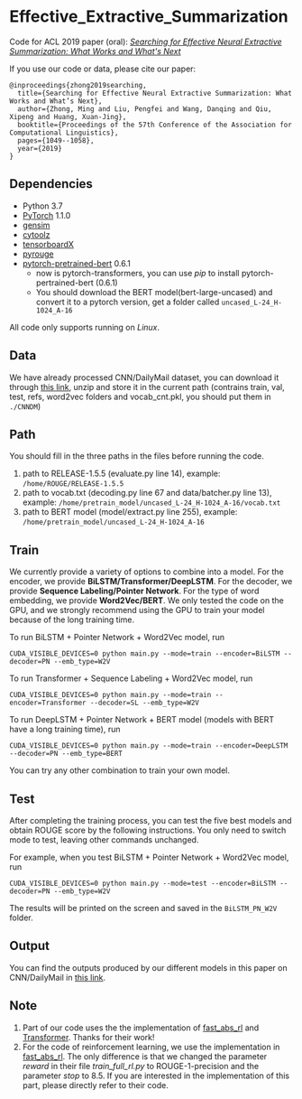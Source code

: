 # Effective_Extractive_Summarization
Code for ACL 2019 paper (oral):
*[Searching for Effective Neural Extractive Summarization: What Works and What's Next](https://arxiv.org/abs/1907.03491)*

If you use our code or data, please cite our paper:
```
@inproceedings{zhong2019searching,
  title={Searching for Effective Neural Extractive Summarization: What Works and What’s Next},
  author={Zhong, Ming and Liu, Pengfei and Wang, Danqing and Qiu, Xipeng and Huang, Xuan-Jing},
  booktitle={Proceedings of the 57th Conference of the Association for Computational Linguistics},
  pages={1049--1058},
  year={2019}
}

```

## Dependencies
- Python 3.7
- [PyTorch](https://github.com/pytorch/pytorch) 1.1.0
- [gensim](https://github.com/RaRe-Technologies/gensim)
- [cytoolz](https://github.com/pytoolz/cytoolz)
- [tensorboardX](https://github.com/lanpa/tensorboard-pytorch)
- [pyrouge](https://github.com/bheinzerling/pyrouge)
- [pytorch-pretrained-bert](https://github.com/huggingface/pytorch-transformers) 0.6.1
	- now is pytorch-transformers, you can use *pip* to install pytorch-pertrained-bert (0.6.1)
	- You should download the BERT model(bert-large-uncased) and convert it to a pytorch version, get a folder called `uncased_L-24_H-1024_A-16`
	
All code only supports running on *Linux*.

## Data

We have already processed CNN/DailyMail dataset, you can download it through [this link](https://drive.google.com/open?id=1QB9hVPF_YkJslaX4INnUZGS9OVL1Pr3O), unzip and store it in the current path (contrains train, val, test, refs, word2vec folders and vocab_cnt.pkl, you should put them in `./CNNDM`)

## Path

You should fill in the three paths in the files before running the code.
1. path to RELEASE-1.5.5 (evaluate.py line 14), example: `/home/ROUGE/RELEASE-1.5.5`
2. path to vocab.txt (decoding.py line 67 and data/batcher.py line 13), example: `/home/pretrain_model/uncased_L-24_H-1024_A-16/vocab.txt`
3. path to BERT model (model/extract.py line 255), example: `/home/pretrain_model/uncased_L-24_H-1024_A-16`

## Train

We currently provide a variety of options to combine into a model. For the encoder, we provide **BiLSTM/Transformer/DeepLSTM**. For the decoder, we provide **Sequence Labeling/Pointer Network**. For the type of word embedding, we provide **Word2Vec/BERT**.
We only tested the code on the GPU, and we strongly recommend using the GPU to train your model because of the long training time.

To run BiLSTM + Pointer Network + Word2Vec model, run

```
CUDA_VISIBLE_DEVICES=0 python main.py --mode=train --encoder=BiLSTM --decoder=PN --emb_type=W2V
```

To run Transformer + Sequence Labeling + Word2Vec model, run

```
CUDA_VISIBLE_DEVICES=0 python main.py --mode=train --encoder=Transformer --decoder=SL --emb_type=W2V
```

To run DeepLSTM + Pointer Network + BERT model (models with BERT have a long training time), run

```
CUDA_VISIBLE_DEVICES=0 python main.py --mode=train --encoder=DeepLSTM --decoder=PN --emb_type=BERT
```

You can try any other combination to train your own model.

## Test

After completing the training process, you can test the five best models and obtain ROUGE score by the following instructions.
You only need to switch mode to test, leaving other commands unchanged.

For example, when you test BiLSTM + Pointer Network + Word2Vec model, run

```
CUDA_VISIBLE_DEVICES=0 python main.py --mode=test --encoder=BiLSTM --decoder=PN --emb_type=W2V
```
The results will be printed on the screen and saved in the `BiLSTM_PN_W2V` folder.


## Output

You can find the outputs produced by our different models in this paper on CNN/DailyMail in [this link](https://drive.google.com/open?id=1Ipo5a8O33O-LNQRc_xBtU1CaC8ZEWBpy).

## Note
1. Part of our code uses the the implementation of [fast_abs_rl](https://github.com/ChenRocks/fast_abs_rl) and [Transformer](https://github.com/jadore801120/attention-is-all-you-need-pytorch). Thanks for their work!
2. For the code of reinforcement learning, we use the implementation in [fast_abs_rl](https://github.com/ChenRocks/fast_abs_rl). The only difference is that we changed the parameter *reward* in their file *train_full_rl.py* to ROUGE-1-precision and the parameter *stop* to 8.5. If you are interested in the implementation of this part, please directly refer to their code.